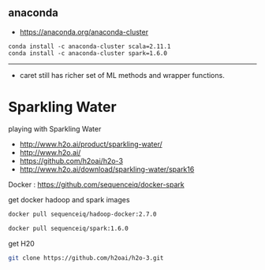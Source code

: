

## anaconda
- https://anaconda.org/anaconda-cluster  

```
conda install -c anaconda-cluster scala=2.11.1  
conda install -c anaconda-cluster spark=1.6.0  
```

***********

- caret still has richer set of ML methods and wrapper functions.  

# Sparkling Water
playing with Sparkling Water

- http://www.h2o.ai/product/sparkling-water/  
- http://www.h2o.ai/  
- https://github.com/h2oai/h2o-3  
- http://www.h2o.ai/download/sparkling-water/spark16

Docker : https://github.com/sequenceiq/docker-spark  

get docker hadoop and spark images 

```bash
docker pull sequenceiq/hadoop-docker:2.7.0

docker pull sequenceiq/spark:1.6.0
```

get H20

```bash
git clone https://github.com/h2oai/h2o-3.git
```
